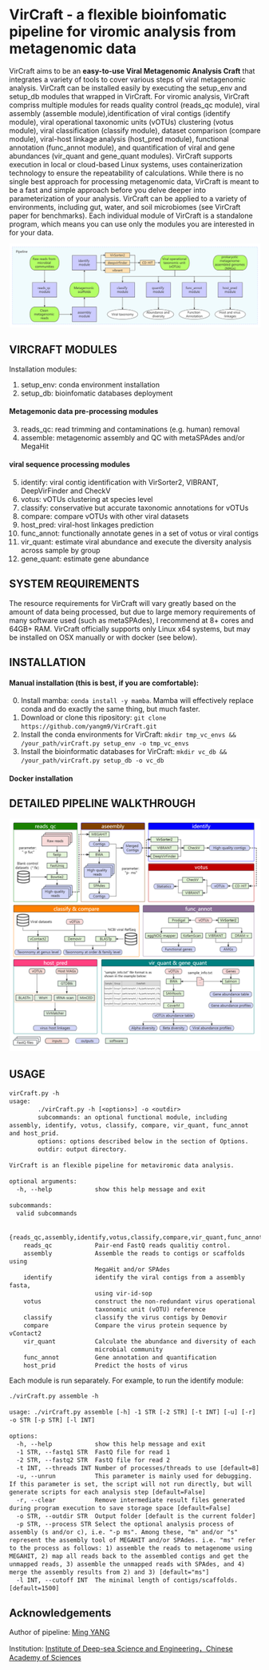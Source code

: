 # VirCraft - a flexible bioinfomatic pipeline for viromic analysis from metagenomic data
VirCraft aims to be an **easy-to-use Viral Metagenomic Analysis Craft** that integrates a variety of tools to cover various steps of viral metagenomic analysis. VirCraft can be installed easily by executing the setup_env and setup_db modules that wrapped in VirCraft. For viromic analysis, VirCraft compriss multiple modules for reads quality control (reads_qc module), viral assembly (assemble module),identification of viral contigs (identify module), viral operational taxonomic units (vOTUs) clustering (votus module), viral classification (classify module), dataset comparison (compare module), viral-host linkage analysis (host_pred module), functional annotation (func_annot module), and quantification of viral and gene abundances (vir_quant and gene_quant modules). VirCraft supports execution in local or cloud-based Linux systems, uses containerization technology to ensure the repeatability of calculations. While there is no single best approach for processing metagenomic data, VirCraft is meant to be a fast and simple approach before you delve deeper into parameterization of your analysis. VirCraft can be applied to a variety of environments, including gut, water, and soil microbiomes (see VirCraft paper for benchmarks). Each individual module of VirCraft is a standalone program, which means you can use only the modules you are interested in for your data.

![Overall workflow of VirCraft](docs/Overall_workflow_of_VirCraft.png)

## VIRCRAFT MODULES

Installation modules:
1) setup_env:  conda environment installation
2) setup_db:   bioinfomatic databases deployment

#### Metagemonic data pre-processing modules

3) reads_qc:   read trimming and contaminations (e.g. human) removal
4) assemble:   metagenomic assembly and QC with metaSPAdes and/or MegaHit

#### viral sequence processing modules

5) identify:    viral contig identification with VirSorter2, VIBRANT, DeepVirFinder and CheckV
6) votus:       vOTUs clustering at species level
7) classify:    conservative but accurate taxonomic annotations for vOTUs
8) compare:     compare vOTUs with other viral datasets
9) host_pred:   viral-host linkages prediction
10) func_annot: functionally annotate genes in a set of votus or viral contigs
11) vir_quant:  estimate viral abundance and execute the diversity analysis across sample by group
12) gene_quant: estimate gene abundance

## SYSTEM REQUIREMENTS
The resource requirements for VirCraft will vary greatly based on the amount of data being processed, but due to large memory requirements of many software used (such as metaSPAdes), I recommend at 8+ cores and 64GB+ RAM. VirCraft officially supports only Linux x64 systems, but may be installed on OSX manually or with docker (see below).

## INSTALLATION

#### Manual installation (this is best, if you are comfortable):
0. Install mamba: `conda install -y mamba`. Mamba will effectively replace conda and do exactly the same thing, but much faster.
1. Download or clone this ripository: `git clone https://github.com/yangm9/VirCraft.git`
2. Install the conda environments for VirCraft: `mkdir tmp_vc_envs && /your_path/virCraft.py setup_env -o tmp_vc_envs`
3. Install the bioinformatic databases for VirCraft: `mkdir vc_db && /your_path/virCraft.py setup_db -o vc_db`

#### Docker installation


## DETAILED PIPELINE WALKTHROUGH

![Detailed workflow of VirCraft](docs/Detailed_workflow_of_VirCraft.png)


## USAGE

```
virCraft.py -h
usage:
        ./virCraft.py -h [<options>] -o <outdir>
        subcommands: an optional functional module, including assembly, identify, votus, classify, compare, vir_quant, func_annot and host_prid.
        options: options described below in the section of Options.
        outdir: output directory.

VirCraft is an flexible pipeline for metaviromic data analysis.

optional arguments:
  -h, --help            show this help message and exit

subcommands:
  valid subcommands

  {reads_qc,assembly,identify,votus,classify,compare,vir_quant,func_annot,host_prid}
    reads_qc            Pair-end FastQ reads qualitiy control.
    assembly            Assemble the reads to contigs or scaffolds using
                        MegaHit and/or SPAdes
    identify            identify the viral contigs from a assembly fasta,
                        using vir-id-sop
    votus               construct the non-redundant virus operational
                        taxonomic unit (vOTU) reference
    classify            classify the virus contigs by Demovir
    compare             Compare the virus protein sequence by vContact2
    vir_quant           Calculate the abundance and diversity of each
                        microbial community
    func_annot          Gene annotation and quantification
    host_prid           Predict the hosts of virus
```

Each module is run separately. For example, to run the identify module:

```
./virCraft.py assemble -h

usage: ./virCraft.py assemble [-h] -1 STR [-2 STR] [-t INT] [-u] [-r] -o STR [-p STR] [-l INT]

options:
  -h, --help            show this help message and exit
  -1 STR, --fastq1 STR  FastQ file for read 1
  -2 STR, --fastq2 STR  FastQ file for read 2
  -t INT, --threads INT Number of processes/threads to use [default=8]
  -u, --unrun           This parameter is mainly used for debugging. If this parameter is set, the script will not run directly, but will generate scripts for each analysis step [default=False]
  -r, --clear           Remove intermediate result files generated during program execution to save storage space [default=False]
  -o STR, --outdir STR  Output folder [default is the current folder]
  -p STR, --process STR Select the optional analysis process of assembly (s and/or c), i.e. "-p ms". Among these, "m" and/or "s" represent the assembly tool of MEGAHIT and/or SPAdes. i.e. "ms" refer to the process as follows: 1) assemble the reads to metagenome using MEGAHIT, 2) map all reads back to the assembled contigs and get the unmapped reads, 3) assemble the unmapped reads with SPAdes, and 4) merge the assembly results from 2) and 3) [default="ms"]
  -l INT, --cutoff INT  The minimal length of contigs/scaffolds. [default=1500]
```

## Acknowledgements

Author of pipeline: [Ming YANG](https://github.com/yangm9)

Institution: [Institute of Deep-sea Science and Engineering，Chinese Academy of Sciences](http://www.idsse.cas.cn/)

